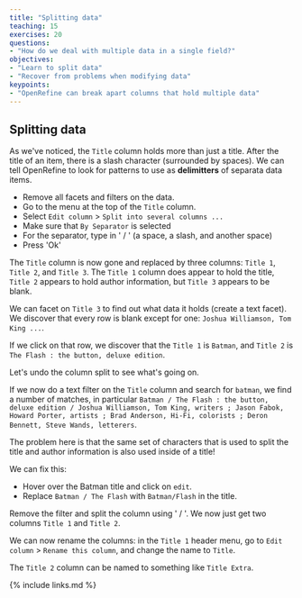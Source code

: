 ```yaml
---
title: "Splitting data"
teaching: 15
exercises: 20
questions:
- "How do we deal with multiple data in a single field?"
objectives:
- "Learn to split data"
- "Recover from problems when modifying data"
keypoints:
- "OpenRefine can break apart columns that hold multiple data"
---
```


## Splitting data

As we've noticed, the `Title` column holds more than just a title.
After the title of an item, there is a slash character (surrounded by spaces). We can tell OpenRefine to look for patterns to use as **delimitters** of separata data items.

* Remove all facets and filters on the data.
* Go to the menu at the top of the `Title` column.
* Select `Edit column` > `Split into several columns ...`
* Make sure that `By Separator` is selected
* For the separator, type in ' / ' (a space, a slash, and another space)
* Press 'Ok'

The `Title` column is now gone and replaced by three columns:
`Title 1`, `Title 2`, and `Title 3`. The `Title 1` column does appear to hold the title, `Title 2` appears to hold author information, but `Title 3` appears to be blank.

We can facet on `Title 3` to find out what data it holds (create a text facet). We discover that every row is blank except for one: `Joshua Williamson, Tom King ...`.

If we click on that row, we discover that the `Title 1` is `Batman`, and `Title 2` is `The Flash : the button, deluxe edition`.

Let's undo the column split to see what's going on.

If we now do a text filter on the `Title` column and search for `batman`,
we find a number of matches, in particular `Batman / The Flash : the button, deluxe edition / Joshua Williamson, Tom King, writers ; Jason Fabok, Howard Porter, artists ; Brad Anderson, Hi-Fi, colorists ; Deron Bennett, Steve Wands, letterers`.

The problem here is that the same set of characters that is used to split the title and author information is also used inside of a title!

We can fix this:

* Hover over the Batman title and click on `edit`.
* Replace `Batman / The Flash` with `Batman/Flash` in the title.

Remove the filter and split the column using ' / '. We now just
get two columns `Title 1` and `Title 2`.

We can now rename the columns: in the `Title 1` header menu,
go to `Edit column` > `Rename this column`, and change the name to
`Title`.

The `Title 2` column can be named to something like `Title Extra`.

{% include links.md %}
